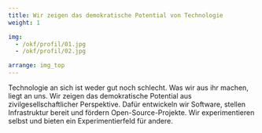 ```yaml
---
title: Wir zeigen das demokratische Potential von Technologie
weight: 1

img:
  - /okf/profil/01.jpg
  - /okf/profil/02.jpg

arrange: img_top
---
```


Technologie an sich ist weder gut noch schlecht. Was wir aus ihr machen, liegt an uns. Wir zeigen das demokratische Potential aus zivilgesellschaftlicher Perspektive. Dafür entwickeln wir Software, stellen Infrastruktur bereit und fördern Open-Source-Projekte. Wir experimentieren selbst und bieten ein Experimentierfeld für andere.
